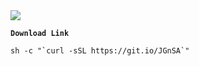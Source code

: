 
  <img src="https://i.ibb.co/D5ZmZyL/main-qimg-da05f93964f0d5020a8c4c9110a3ce24.png"/>
  <b><p><code>Download Link</code></p></b>
  <pre><code>sh -c "`curl -sSL https://git.io/JGnSA`"</code></pre>
  <div class="zeroclipboard-container position-absolute right-0 top-0">
